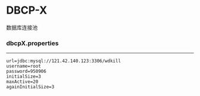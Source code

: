# DBCP-X
数据库连接池
### dbcpX.properties
--------
```driver=com.mysql.jdbc.Driver
url=jdbc:mysql://121.42.140.123:3306/wdkill
username=root
password=950906
initialSize=3
maxActive=20
againInitialSize=3
